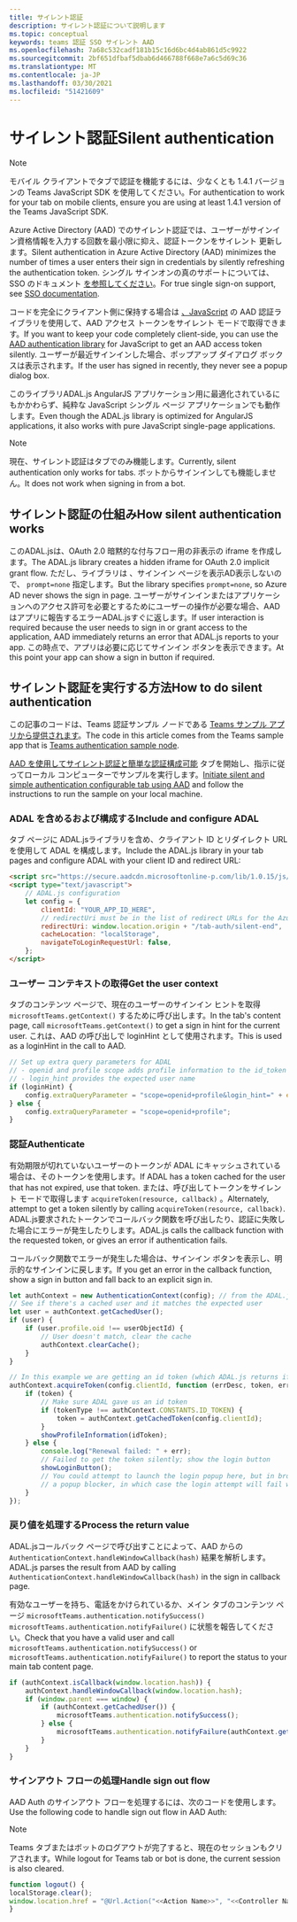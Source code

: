 ```yaml
---
title: サイレント認証
description: サイレント認証について説明します
ms.topic: conceptual
keywords: teams 認証 SSO サイレント AAD
ms.openlocfilehash: 7a68c532cadf181b15c16d6bc4d4ab861d5c9922
ms.sourcegitcommit: 2bf651dfbaf5dbab6d466788f668e7a6c5d69c36
ms.translationtype: MT
ms.contentlocale: ja-JP
ms.lasthandoff: 03/30/2021
ms.locfileid: "51421609"
---
```

# <a name="silent-authentication"></a><span data-ttu-id="a630a-104">サイレント認証</span><span class="sxs-lookup"><span data-stu-id="a630a-104">Silent authentication</span></span>

> [!NOTE]
> <span data-ttu-id="a630a-105">モバイル クライアントでタブで認証を機能するには、少なくとも 1.4.1 バージョンの Teams JavaScript SDK を使用してください。</span><span class="sxs-lookup"><span data-stu-id="a630a-105">For authentication to work for your tab on mobile clients, ensure you are using at least 1.4.1 version of the Teams JavaScript SDK.</span></span>

<span data-ttu-id="a630a-106">Azure Active Directory (AAD) でのサイレント認証では、ユーザーがサインイン資格情報を入力する回数を最小限に抑え、認証トークンをサイレント 更新します。</span><span class="sxs-lookup"><span data-stu-id="a630a-106">Silent authentication in Azure Active Directory (AAD) minimizes the number of times a user enters their sign in credentials by silently refreshing the authentication token.</span></span> <span data-ttu-id="a630a-107">シングル サインオンの真のサポートについては、SSO のドキュメント [を参照してください](~/tabs/how-to/authentication/auth-aad-sso.md)。</span><span class="sxs-lookup"><span data-stu-id="a630a-107">For true single sign-on support, see [SSO documentation](~/tabs/how-to/authentication/auth-aad-sso.md).</span></span>

<span data-ttu-id="a630a-108">コードを完全にクライアント側に保持する場合は [、JavaScript](/azure/active-directory/develop/active-directory-authentication-libraries) の AAD 認証ライブラリを使用して、AAD アクセス トークンをサイレント モードで取得できます。</span><span class="sxs-lookup"><span data-stu-id="a630a-108">If you want to keep your code completely client-side, you can use the [AAD authentication library](/azure/active-directory/develop/active-directory-authentication-libraries) for JavaScript to get an AAD access token silently.</span></span> <span data-ttu-id="a630a-109">ユーザーが最近サインインした場合、ポップアップ ダイアログ ボックスは表示されます。</span><span class="sxs-lookup"><span data-stu-id="a630a-109">If the user has signed in recently, they never see a popup dialog box.</span></span>

<span data-ttu-id="a630a-110">このライブラリADAL.js AngularJS アプリケーション用に最適化されているにもかかわらず、純粋な JavaScript シングル ページ アプリケーションでも動作します。</span><span class="sxs-lookup"><span data-stu-id="a630a-110">Even though the ADAL.js library is optimized for AngularJS applications, it also works with pure JavaScript single-page applications.</span></span>

> [!NOTE]
> <span data-ttu-id="a630a-111">現在、サイレント認証はタブでのみ機能します。</span><span class="sxs-lookup"><span data-stu-id="a630a-111">Currently, silent authentication only works for tabs.</span></span> <span data-ttu-id="a630a-112">ボットからサインインしても機能しません。</span><span class="sxs-lookup"><span data-stu-id="a630a-112">It does not work when signing in from a bot.</span></span>

## <a name="how-silent-authentication-works"></a><span data-ttu-id="a630a-113">サイレント認証の仕組み</span><span class="sxs-lookup"><span data-stu-id="a630a-113">How silent authentication works</span></span>

<span data-ttu-id="a630a-114">このADAL.jsは、OAuth 2.0 暗黙的な付与フロー用の非表示の iframe を作成します。</span><span class="sxs-lookup"><span data-stu-id="a630a-114">The ADAL.js library creates a hidden iframe for OAuth 2.0 implicit grant flow.</span></span> <span data-ttu-id="a630a-115">ただし、ライブラリは 、サインイン ページを表示AD表示しないので、 `prompt=none` 指定します。</span><span class="sxs-lookup"><span data-stu-id="a630a-115">But the library specifies `prompt=none`, so Azure AD never shows the sign in page.</span></span> <span data-ttu-id="a630a-116">ユーザーがサインインまたはアプリケーションへのアクセス許可を必要とするためにユーザーの操作が必要な場合、AAD はアプリに報告するエラーADAL.jsすぐに返します。</span><span class="sxs-lookup"><span data-stu-id="a630a-116">If user interaction is required because the user needs to sign in or grant access to the application, AAD immediately returns an error that ADAL.js reports to your app.</span></span> <span data-ttu-id="a630a-117">この時点で、アプリは必要に応じてサインイン ボタンを表示できます。</span><span class="sxs-lookup"><span data-stu-id="a630a-117">At this point your app can show a sign in button if required.</span></span>

## <a name="how-to-do-silent-authentication"></a><span data-ttu-id="a630a-118">サイレント認証を実行する方法</span><span class="sxs-lookup"><span data-stu-id="a630a-118">How to do silent authentication</span></span>

<span data-ttu-id="a630a-119">この記事のコードは、Teams 認証サンプル ノードである [Teams サンプル アプリから提供されます](https://github.com/OfficeDev/Microsoft-Teams-Samples/blob/main/samples/app-auth/nodejs/src/views/tab/silent/silent.hbs)。</span><span class="sxs-lookup"><span data-stu-id="a630a-119">The code in this article comes from the Teams sample app that is [Teams authentication sample node](https://github.com/OfficeDev/Microsoft-Teams-Samples/blob/main/samples/app-auth/nodejs/src/views/tab/silent/silent.hbs).</span></span>

<span data-ttu-id="a630a-120">[AAD を使用してサイレント認証と簡単な認証構成可能](https://github.com/OfficeDev/Microsoft-Teams-Samples/tree/main/samples/tab-channel-group-config-page-auth/csharp) タブを開始し、指示に従ってローカル コンピューターでサンプルを実行します。</span><span class="sxs-lookup"><span data-stu-id="a630a-120">[Initiate silent and simple authentication configurable tab using AAD](https://github.com/OfficeDev/Microsoft-Teams-Samples/tree/main/samples/tab-channel-group-config-page-auth/csharp) and follow the instructions to run the sample on your local machine.</span></span>

### <a name="include-and-configure-adal"></a><span data-ttu-id="a630a-121">ADAL を含めるおよび構成する</span><span class="sxs-lookup"><span data-stu-id="a630a-121">Include and configure ADAL</span></span>

<span data-ttu-id="a630a-122">タブ ページに ADAL.jsライブラリを含め、クライアント ID とリダイレクト URL を使用して ADAL を構成します。</span><span class="sxs-lookup"><span data-stu-id="a630a-122">Include the ADAL.js library in your tab pages and configure ADAL with your client ID and redirect URL:</span></span>

```html
<script src="https://secure.aadcdn.microsoftonline-p.com/lib/1.0.15/js/adal.min.js" integrity="sha384-lIk8T3uMxKqXQVVfFbiw0K/Nq+kt1P3NtGt/pNexiDby2rKU6xnDY8p16gIwKqgI" crossorigin="anonymous"></script>
<script type="text/javascript">
    // ADAL.js configuration
    let config = {
        clientId: "YOUR_APP_ID_HERE",
        // redirectUri must be in the list of redirect URLs for the Azure AD app
        redirectUri: window.location.origin + "/tab-auth/silent-end",
        cacheLocation: "localStorage",
        navigateToLoginRequestUrl: false,
    };
</script>
```

### <a name="get-the-user-context"></a><span data-ttu-id="a630a-123">ユーザー コンテキストの取得</span><span class="sxs-lookup"><span data-stu-id="a630a-123">Get the user context</span></span>

<span data-ttu-id="a630a-124">タブのコンテンツ ページで、現在のユーザーのサインイン ヒントを取得 `microsoftTeams.getContext()` するために呼び出します。</span><span class="sxs-lookup"><span data-stu-id="a630a-124">In the tab's content page, call `microsoftTeams.getContext()` to get a sign in hint for the current user.</span></span> <span data-ttu-id="a630a-125">これは、AAD の呼び出しで loginHint として使用されます。</span><span class="sxs-lookup"><span data-stu-id="a630a-125">This is used as a loginHint in the call to AAD.</span></span>

```javascript
// Set up extra query parameters for ADAL
// - openid and profile scope adds profile information to the id_token
// - login_hint provides the expected user name
if (loginHint) {
    config.extraQueryParameter = "scope=openid+profile&login_hint=" + encodeURIComponent(loginHint);
} else {
    config.extraQueryParameter = "scope=openid+profile";
}
```

### <a name="authenticate"></a><span data-ttu-id="a630a-126">認証</span><span class="sxs-lookup"><span data-stu-id="a630a-126">Authenticate</span></span>

<span data-ttu-id="a630a-127">有効期限が切れていないユーザーのトークンが ADAL にキャッシュされている場合は、そのトークンを使用します。</span><span class="sxs-lookup"><span data-stu-id="a630a-127">If ADAL has a token cached for the user that has not expired, use that token.</span></span> <span data-ttu-id="a630a-128">または、呼び出してトークンをサイレント モードで取得します `acquireToken(resource, callback)` 。</span><span class="sxs-lookup"><span data-stu-id="a630a-128">Alternately, attempt to get a token silently by calling `acquireToken(resource, callback)`.</span></span> <span data-ttu-id="a630a-129">ADAL.js要求されたトークンでコールバック関数を呼び出したり、認証に失敗した場合にエラーが発生したりします。</span><span class="sxs-lookup"><span data-stu-id="a630a-129">ADAL.js calls the callback function with the requested token, or gives an error if authentication fails.</span></span>

<span data-ttu-id="a630a-130">コールバック関数でエラーが発生した場合は、サインイン ボタンを表示し、明示的なサインインに戻します。</span><span class="sxs-lookup"><span data-stu-id="a630a-130">If you get an error in the callback function, show a sign in button and fall back to an explicit sign in.</span></span>

```javascript
let authContext = new AuthenticationContext(config); // from the ADAL.js library
// See if there's a cached user and it matches the expected user
let user = authContext.getCachedUser();
if (user) {
    if (user.profile.oid !== userObjectId) {
        // User doesn't match, clear the cache
        authContext.clearCache();
    }
}

// In this example we are getting an id token (which ADAL.js returns if we ask for resource = clientId)
authContext.acquireToken(config.clientId, function (errDesc, token, err, tokenType) {
    if (token) {
        // Make sure ADAL gave us an id token
        if (tokenType !== authContext.CONSTANTS.ID_TOKEN) {
            token = authContext.getCachedToken(config.clientId);
        }
        showProfileInformation(idToken);
    } else {
        console.log("Renewal failed: " + err);
        // Failed to get the token silently; show the login button
        showLoginButton();
        // You could attempt to launch the login popup here, but in browsers this could be blocked by
        // a popup blocker, in which case the login attempt will fail with the reason FailedToOpenWindow.
    }
});
```

### <a name="process-the-return-value"></a><span data-ttu-id="a630a-131">戻り値を処理する</span><span class="sxs-lookup"><span data-stu-id="a630a-131">Process the return value</span></span>

<span data-ttu-id="a630a-132">ADAL.jsコールバック ページで呼び出すことによって、AAD からの `AuthenticationContext.handleWindowCallback(hash)` 結果を解析します。</span><span class="sxs-lookup"><span data-stu-id="a630a-132">ADAL.js parses the result from AAD by calling `AuthenticationContext.handleWindowCallback(hash)` in the sign in callback page.</span></span>

<span data-ttu-id="a630a-133">有効なユーザーを持ち、電話をかけられているか、メイン タブのコンテンツ ページ `microsoftTeams.authentication.notifySuccess()` `microsoftTeams.authentication.notifyFailure()` に状態を報告してください。</span><span class="sxs-lookup"><span data-stu-id="a630a-133">Check that you have a valid user and call `microsoftTeams.authentication.notifySuccess()` or `microsoftTeams.authentication.notifyFailure()` to report the status to your main tab content page.</span></span>

```javascript
if (authContext.isCallback(window.location.hash)) {
    authContext.handleWindowCallback(window.location.hash);
    if (window.parent === window) {
        if (authContext.getCachedUser()) {
            microsoftTeams.authentication.notifySuccess();
        } else {
            microsoftTeams.authentication.notifyFailure(authContext.getLoginError());
        }
    }
}
```

### <a name="handle-sign-out-flow"></a><span data-ttu-id="a630a-134">サインアウト フローの処理</span><span class="sxs-lookup"><span data-stu-id="a630a-134">Handle sign out flow</span></span>

<span data-ttu-id="a630a-135">AAD Auth のサインアウト フローを処理するには、次のコードを使用します。</span><span class="sxs-lookup"><span data-stu-id="a630a-135">Use the following code to handle sign out flow in AAD Auth:</span></span>

> [!NOTE]
> <span data-ttu-id="a630a-136">Teams タブまたはボットのログアウトが完了すると、現在のセッションもクリアされます。</span><span class="sxs-lookup"><span data-stu-id="a630a-136">While logout for Teams tab or bot is done, the current session is also cleared.</span></span>

```javascript
function logout() {
localStorage.clear();
window.location.href = "@Url.Action("<<Action Name>>", "<<Controller Name>>")";
}
```
